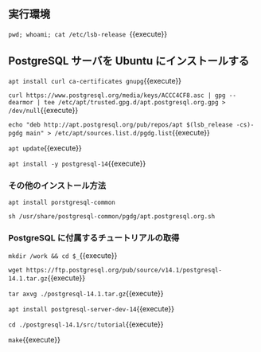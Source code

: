 ## 実行環境

`pwd; whoami; cat /etc/lsb-release `{{execute}}

## PostgreSQL サーバを Ubuntu にインストールする

`apt install curl ca-certificates gnupg`{{execute}}

`curl https://www.postgresql.org/media/keys/ACCC4CF8.asc | gpg --dearmor | tee /etc/apt/trusted.gpg.d/apt.postgresql.org.gpg > /dev/null`{{execute}}

`echo "deb http://apt.postgresql.org/pub/repos/apt $(lsb_release -cs)-pgdg main" > /etc/apt/sources.list.d/pgdg.list`{{execute}}

`apt update`{{execute}}

`apt install -y postgresql-14`{{execute}}

### その他のインストール方法

`apt install porstgresql-common`

`sh /usr/share/postgresql-common/pgdg/apt.postgresql.org.sh`

### PostgreSQL に付属するチュートリアルの取得

`mkdir /work && cd $_`{{execute}}

`wget https://ftp.postgresql.org/pub/source/v14.1/postgresql-14.1.tar.gz`{{execute}}

`tar axvg ./postgresql-14.1.tar.gz`{{execute}}

`apt install postgresql-server-dev-14`{{execute}}

`cd ./postgresql-14.1/src/tutorial`{{execute}}

`make`{{execute}}

